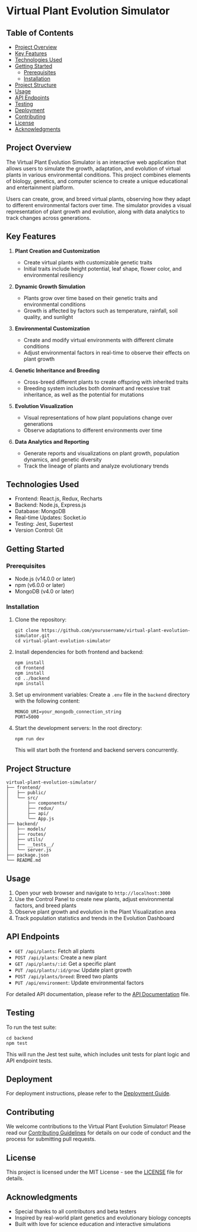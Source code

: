 # Virtual Plant Evolution Simulator

## Table of Contents

- [Project Overview](#project-overview)
- [Key Features](#key-features)
- [Technologies Used](#technologies-used)
- [Getting Started](#getting-started)
  - [Prerequisites](#prerequisites)
  - [Installation](#installation)
- [Project Structure](#project-structure)
- [Usage](#usage)
- [API Endpoints](#api-endpoints)
- [Testing](#testing)
- [Deployment](#deployment)
- [Contributing](#contributing)
- [License](#license)
- [Acknowledgments](#acknowledgments)

## Project Overview

The Virtual Plant Evolution Simulator is an interactive web application that allows users to simulate the growth, adaptation, and evolution of virtual plants in various environmental conditions. This project combines elements of biology, genetics, and computer science to create a unique educational and entertainment platform.

Users can create, grow, and breed virtual plants, observing how they adapt to different environmental factors over time. The simulator provides a visual representation of plant growth and evolution, along with data analytics to track changes across generations.

## Key Features

1. **Plant Creation and Customization**

   - Create virtual plants with customizable genetic traits
   - Initial traits include height potential, leaf shape, flower color, and environmental resiliency

2. **Dynamic Growth Simulation**

   - Plants grow over time based on their genetic traits and environmental conditions
   - Growth is affected by factors such as temperature, rainfall, soil quality, and sunlight

3. **Environmental Customization**

   - Create and modify virtual environments with different climate conditions
   - Adjust environmental factors in real-time to observe their effects on plant growth

4. **Genetic Inheritance and Breeding**

   - Cross-breed different plants to create offspring with inherited traits
   - Breeding system includes both dominant and recessive trait inheritance, as well as the potential for mutations

5. **Evolution Visualization**

   - Visual representations of how plant populations change over generations
   - Observe adaptations to different environments over time

6. **Data Analytics and Reporting**
   - Generate reports and visualizations on plant growth, population dynamics, and genetic diversity
   - Track the lineage of plants and analyze evolutionary trends

## Technologies Used

- Frontend: React.js, Redux, Recharts
- Backend: Node.js, Express.js
- Database: MongoDB
- Real-time Updates: Socket.io
- Testing: Jest, Supertest
- Version Control: Git

## Getting Started

### Prerequisites

- Node.js (v14.0.0 or later)
- npm (v6.0.0 or later)
- MongoDB (v4.0 or later)

### Installation

1. Clone the repository:

   ```
   git clone https://github.com/yourusername/virtual-plant-evolution-simulator.git
   cd virtual-plant-evolution-simulator
   ```

2. Install dependencies for both frontend and backend:

   ```
   npm install
   cd frontend
   npm install
   cd ../backend
   npm install
   ```

3. Set up environment variables:
   Create a `.env` file in the `backend` directory with the following content:

   ```
   MONGO_URI=your_mongodb_connection_string
   PORT=5000
   ```

4. Start the development servers:
   In the root directory:
   ```
   npm run dev
   ```
   This will start both the frontend and backend servers concurrently.

## Project Structure

```
virtual-plant-evolution-simulator/
├── frontend/
│   ├── public/
│   └── src/
│       ├── components/
│       ├── redux/
│       ├── api/
│       └── App.js
├── backend/
│   ├── models/
│   ├── routes/
│   ├── utils/
│   ├── __tests__/
│   └── server.js
├── package.json
└── README.md
```

## Usage

1. Open your web browser and navigate to `http://localhost:3000`
2. Use the Control Panel to create new plants, adjust environmental factors, and breed plants
3. Observe plant growth and evolution in the Plant Visualization area
4. Track population statistics and trends in the Evolution Dashboard

## API Endpoints

- `GET /api/plants`: Fetch all plants
- `POST /api/plants`: Create a new plant
- `GET /api/plants/:id`: Get a specific plant
- `PUT /api/plants/:id/grow`: Update plant growth
- `POST /api/plants/breed`: Breed two plants
- `PUT /api/environment`: Update environmental factors

For detailed API documentation, please refer to the [API Documentation](api-docs.md) file.

## Testing

To run the test suite:

```
cd backend
npm test
```

This will run the Jest test suite, which includes unit tests for plant logic and API endpoint tests.

## Deployment

For deployment instructions, please refer to the [Deployment Guide](deployment.md).

## Contributing

We welcome contributions to the Virtual Plant Evolution Simulator! Please read our [Contributing Guidelines](CONTRIBUTING.md) for details on our code of conduct and the process for submitting pull requests.

## License

This project is licensed under the MIT License - see the [LICENSE](LICENSE) file for details.

## Acknowledgments

- Special thanks to all contributors and beta testers
- Inspired by real-world plant genetics and evolutionary biology concepts
- Built with love for science education and interactive simulations
